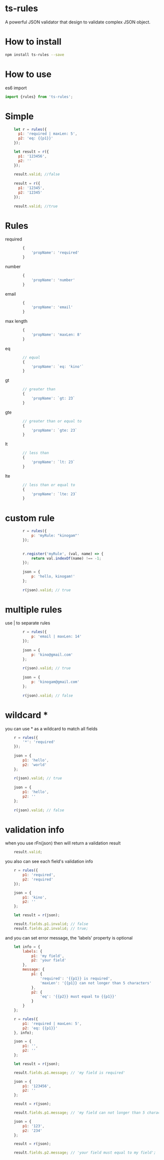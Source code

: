 # ts-rules
A powerful JSON validator that design to validate complex JSON object.

# How to install

```sh 
npm install ts-rules --save
```

# How to use

es6 import
```javascript
import {rules} from 'ts-rules';
```


# Simple

```javascript
    let r = rules({
      p1: 'required | maxLen: 5',
      p2: 'eq: {{p1}}'
    });

    let result = r({
      p1: '123456',
      p2: ''
    });
    
    result.valid; //false
    
    result = r({
      p1: '12345',
      p2: '12345'
    });
    
    result.valid; //true
``` 



# Rules

required
```javascript
        {
            'propName': 'required'
        }
```

number
```javascript
        {
            'propName': 'number'
        }
```

email
```javascript
        {
            'propName': 'email'
        }
```
max length
```javascript
        {
            'propName': 'maxLen: 8'
        }
```

eq
```javascript
        // equal
        {
            'propName': `eq: 'kino'`
        }
```
gt 
```javascript
        // greater than
        {
            'propName': `gt: 23`
        }
```

gte
```javascript
        // greater than or equal to
        {
            'propName': `gte: 23`
        }
```
lt
```javascript
        // less than
        {
            'propName': `lt: 23`
        }
```
lte
```javascript
        // less than or equal to
        {
            'propName': `lte: 23`
        }
```

# custom rule

```javascript
        r = rules({
            p: 'myRule: "kinogam"'
        });
   
   
        r.register('myRule', (val, name) => {
            return val.indexOf(name) !== -1;
        });
   
        json = {
            p: 'hello, kinogam!'
        };
   
        r(json).valid; // true
```

# multiple rules
use | to separate rules
```javascript
        r = rules({
            p: 'email | maxLen: 14'
        });
        
        json = {
            p: 'kino@gmail.com'
        };
        
        r(json).valid; // true
        
        json = {
            p: 'kinogam@gmail.com'
        };
        
        r(json).valid; // false
```

# wildcard *
you can use * as a wildcard to match all fields
```javascript
    r = rules({
        '*': 'required'
    });
    
    json = {
        p1: 'hello',
        p2: 'world'
    };
    
    r(json).valid; // true
    
    json = {
        p1: 'hello',
        p2: ''
    };
    
    r(json).valid; // false
```

# validation info

when you use rFn(json) then will return a validation result

```javascript
    result.valid;
```

you also can see each field's validation info
```javascript
    r = rules({
        p1: 'required',
        p2: 'required'
    });

    json = {
        p1: 'kino',
        p2: ''
    };

    let result = r(json);

    result.fields.p1.invalid; // false
    result.fields.p2.invalid; // true;
```

and you can set error message, the 'labels' property is optional
```javascript
    let info = {
        labels: {
            p1: 'my field',
            p2: 'your field'
        },
        message: {
            p1: {
                'required': '{{p1}} is required',
                'maxLen': '{{p1}} can not longer than 5 characters'
            },
            p2: {
                'eq': '{{p2}} must equal to {{p1}}'
            }
        }
    };

    r = rules({
        p1: 'required | maxLen: 5',
        p2: 'eq: {{p1}}'
    }, info);

    json = {
        p1: '',
        p2: ''
    };

    let result = r(json);

    result.fields.p1.message; // 'my field is required'

    json = {
        p1: '123456',
        p2: ''
    };

    result = r(json);

    result.fields.p1.message; // 'my field can not longer than 5 characters'

    json = {
        p1: '123',
        p2: '234'
    };

    result = r(json);

    result.fields.p2.message; // 'your field must equal to my field';
```